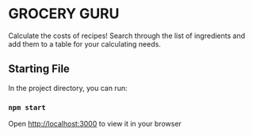 # GROCERY GURU
Calculate the costs of recipes!
Search through the list of ingredients and add them to a table for your calculating needs.

## Starting File
In the project directory, you can run:

### `npm start`

Open [http://localhost:3000](http://localhost:3000) to view it in your browser
